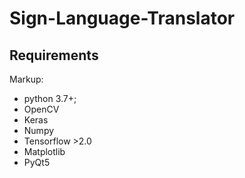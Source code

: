 # Sign-Language-Translator
## Requirements
Markup:
* python 3.7+;
* OpenCV
* Keras
* Numpy
* Tensorflow >2.0
* Matplotlib
* PyQt5
